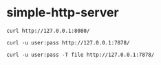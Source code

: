 # simple-http-server





```
curl http://127.0.0.1:8080/

curl -u user:pass http://127.0.0.1:7878/

curl -u user:pass -T file http://127.0.0.1:7878/
```







